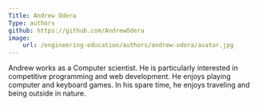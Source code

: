 ```yaml
---
Title: Andrew Odera
Type: authors
github: https://github.com/AndrewOdera 
image:
    url: /engineering-education/authors/andrew-odera/avatar.jpg
---
```

Andrew works as a Computer scientist. He is particularly interested in competitive programming and web development. He enjoys playing computer and keyboard games. In his spare time, he enjoys traveling and being outside in nature.
